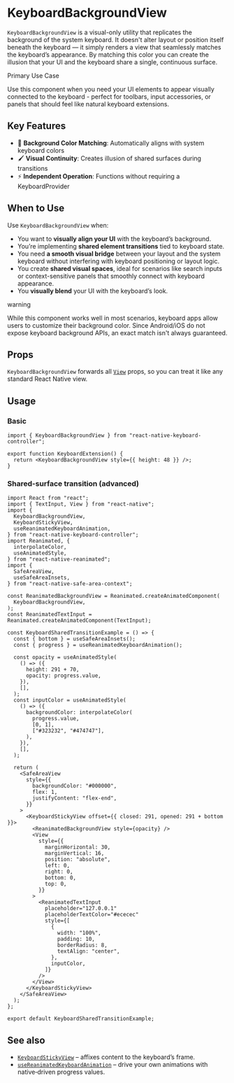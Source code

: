 # KeyboardBackgroundView

<!-- -->

`KeyboardBackgroundView` is a visual-only utility that replicates the background of the system keyboard. It doesn't alter layout or position itself beneath the keyboard — it simply renders a view that seamlessly matches the keyboard’s appearance. By matching this color you can create the illusion that your UI and the keyboard share a single, continuous surface.

Primary Use Case

Use this component when you need your UI elements to appear visually connected to the keyboard - perfect for toolbars, input accessories, or panels that should feel like natural keyboard extensions.

## Key Features[​](/react-native-keyboard-controller/pr-preview/pr-1103/docs/api/views/keyboard-background-view.md#key-features "Direct link to Key Features")

* 🎨 **Background Color Matching**: Automatically aligns with system keyboard colors
* 🖌️ **Visual Continuity**: Creates illusion of shared surfaces during transitions
* ⚡ **Independent Operation**: Functions without requiring a KeyboardProvider

## When to Use[​](/react-native-keyboard-controller/pr-preview/pr-1103/docs/api/views/keyboard-background-view.md#when-to-use "Direct link to When to Use")

Use `KeyboardBackgroundView` when:

* You want to **visually align your UI** with the keyboard’s background.
* You’re implementing **shared element transitions** tied to keyboard state.
* You need **a smooth visual bridge** between your layout and the system keyboard without interfering with keyboard positioning or layout logic.
* You create **shared visual spaces**, ideal for scenarios like search inputs or context-sensitive panels that smoothly connect with keyboard appearance.
* You **visually blend** your UI with the keyboard’s look.

warning

While this component works well in most scenarios, keyboard apps allow users to customize their background color. Since Android/iOS do not expose keyboard background APIs, an exact match isn't always guaranteed.

## Props[​](/react-native-keyboard-controller/pr-preview/pr-1103/docs/api/views/keyboard-background-view.md#props "Direct link to Props")

`KeyboardBackgroundView` forwards all [`View`](https://reactnative.dev/docs/view#props) props, so you can treat it like any standard React Native view.

## Usage[​](/react-native-keyboard-controller/pr-preview/pr-1103/docs/api/views/keyboard-background-view.md#usage "Direct link to Usage")

### Basic[​](/react-native-keyboard-controller/pr-preview/pr-1103/docs/api/views/keyboard-background-view.md#basic "Direct link to Basic")

```
import { KeyboardBackgroundView } from "react-native-keyboard-controller";

export function KeyboardExtension() {
  return <KeyboardBackgroundView style={{ height: 48 }} />;
}
```

### Shared-surface transition (advanced)[​](/react-native-keyboard-controller/pr-preview/pr-1103/docs/api/views/keyboard-background-view.md#shared-surface-transition-advanced "Direct link to Shared-surface transition (advanced)")

```
import React from "react";
import { TextInput, View } from "react-native";
import {
  KeyboardBackgroundView,
  KeyboardStickyView,
  useReanimatedKeyboardAnimation,
} from "react-native-keyboard-controller";
import Reanimated, {
  interpolateColor,
  useAnimatedStyle,
} from "react-native-reanimated";
import {
  SafeAreaView,
  useSafeAreaInsets,
} from "react-native-safe-area-context";

const ReanimatedBackgroundView = Reanimated.createAnimatedComponent(
  KeyboardBackgroundView,
);
const ReanimatedTextInput = Reanimated.createAnimatedComponent(TextInput);

const KeyboardSharedTransitionExample = () => {
  const { bottom } = useSafeAreaInsets();
  const { progress } = useReanimatedKeyboardAnimation();

  const opacity = useAnimatedStyle(
    () => ({
      height: 291 + 70,
      opacity: progress.value,
    }),
    [],
  );
  const inputColor = useAnimatedStyle(
    () => ({
      backgroundColor: interpolateColor(
        progress.value,
        [0, 1],
        ["#323232", "#474747"],
      ),
    }),
    [],
  );

  return (
    <SafeAreaView
      style={{
        backgroundColor: "#000000",
        flex: 1,
        justifyContent: "flex-end",
      }}
    >
      <KeyboardStickyView offset={{ closed: 291, opened: 291 + bottom }}>
        <ReanimatedBackgroundView style={opacity} />
        <View
          style={{
            marginHorizontal: 30,
            marginVertical: 16,
            position: "absolute",
            left: 0,
            right: 0,
            bottom: 0,
            top: 0,
          }}
        >
          <ReanimatedTextInput
            placeholder="127.0.0.1"
            placeholderTextColor="#ececec"
            style={[
              {
                width: "100%",
                padding: 10,
                borderRadius: 8,
                textAlign: "center",
              },
              inputColor,
            ]}
          />
        </View>
      </KeyboardStickyView>
    </SafeAreaView>
  );
};

export default KeyboardSharedTransitionExample;
```

## See also[​](/react-native-keyboard-controller/pr-preview/pr-1103/docs/api/views/keyboard-background-view.md#see-also "Direct link to See also")

* [`KeyboardStickyView`](/react-native-keyboard-controller/pr-preview/pr-1103/docs/api/components/keyboard-sticky-view.md) – affixes content to the keyboard’s frame.
* [`useReanimatedKeyboardAnimation`](/react-native-keyboard-controller/pr-preview/pr-1103/docs/api/hooks/keyboard/use-reanimated-keyboard-animation.md) – drive your own animations with native‑driven progress values.
